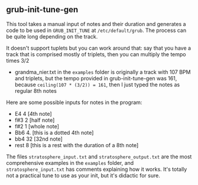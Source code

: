 ## grub-init-tune-gen

This tool takes a manual input of notes and their duration and generates a code to be used in `GRUB_INIT_TUNE` at `/etc/default/grub`. The process can be quite long depending on the track. 

It doesn't support tuplets but you can work around that: say that you have a track that is comprised mostly of triplets, then you can multiply the tempo times 3/2
- grandma_nier.txt in the `examples` folder is originally a track with 107 BPM and triplets, but the tempo provided in grub-init-tune-gen was 161, because `ceiling(107 * (3/2)) = 161`, then I just typed the notes as regular 8th notes

Here are some possible inputs for notes in the program:
- E4 4 [4th note]
- f#3 2 [half note]
- f#2 1 [whole note]
- Bb6 4. [this is a dotted 4th note]
- bb4 32 [32nd note]
- rest 8 [this is a rest with the duration of a 8th note]

The files `stratosphere_input.txt` and `stratosphere_output.txt` are the most comprehensive examples in the `examples` folder, and `stratosphere_input.txt` has comments explaining how it works. It's totally not a practical tune to use as your init, but it's didactic for sure.
